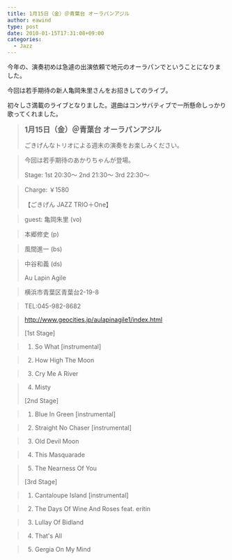 ```yaml
---
title: 1月15日（金）＠青葉台 オーラパンアジル
author: eawind
type: post
date: 2010-01-15T17:31:08+09:00
categories:
  - Jazz
---
```

今年の、演奏初めは急遽の出演依頼で地元のオーラパンでということになりました。

今回は若手期待の新人亀岡朱里さんをお招きしてのライブ。

初々しさ満載のライブとなりました。選曲はコンサバティブで一所懸命しっかり歌ってくれました。

> **<big>1月15日（金）＠青葉台 オーラパンアジル</big>**
>
> ごきげんなトリオによる週末の演奏をお楽しみください。

> 今回は若手期待のあかりちゃんが登場。
>
> Stage: 1st 20:30〜 2nd 21:30〜 3rd 22:30〜

> Charge: ￥1580
>
> 【ごきげん JAZZ TRIO＋One】

> guest: 亀岡朱里 (vo)

> 本郷修史 (p)

> 風間進一 (bs)

> 中谷和義 (ds)
>
> Au Lapin Agile

> 横浜市青葉区青葉台2-19-8

> TEL:045-982-8682

> http://www.geocities.jp/aulapinagile1/index.html
>
> [1st Stage]

> 1. So What [instrumental]

> 2. How High The Moon

> 3. Cry Me A River

> 4. Misty
>
> [2nd Stage]

> 1. Blue In Green [instrumental]

> 2. Straight No Chaser [instrumental]

> 3. Old Devil Moon

> 4. This Masquarade

> 5. The Nearness Of You
>
> [3rd Stage]

> 1. Cantaloupe Island [instrumental]

> 2. The Days Of Wine And Roses feat. eritin

> 3. Lullay Of Bidland

> 4. That's All

> 5. Gergia On My Mind
